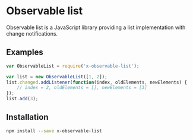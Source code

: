 # Observable list

Observable list is a JavaScript library providing a list implementation
with change notifications.

## Examples

```js
var ObservableList = require('x-observable-list');

var list = new ObservableList([1, 2]);
list.changed.addListener(function(index, oldElements, newElements) {
	// index = 2, oldElements = [], newElements = [3]
});
list.add(3);
```

## Installation

```sh
npm install --save x-observable-list
```